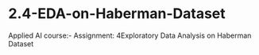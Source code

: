 # 2.4-EDA-on-Haberman-Dataset
Applied AI course:- Assignment: 4Exploratory Data Analysis on Haberman Dataset
